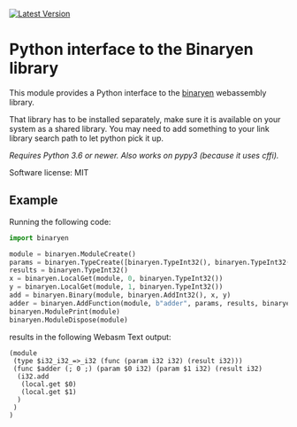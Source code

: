 [![Latest Version](https://img.shields.io/pypi/v/pybinaryen.svg)](https://pypi.python.org/pypi/pybinaryen/)


# Python interface to the Binaryen library

This module provides a Python interface to the
[binaryen](https://github.com/WebAssembly/binaryen) webassembly library.

That library has to be installed separately, make sure it is available on your system as a shared library.
You may need to add something to your link library search path to let python pick it up.

*Requires Python 3.6 or newer.  Also works on pypy3 (because it uses cffi).*

Software license: MIT

## Example

Running the following code:
```python
import binaryen

module = binaryen.ModuleCreate()
params = binaryen.TypeCreate([binaryen.TypeInt32(), binaryen.TypeInt32()], 2)
results = binaryen.TypeInt32()
x = binaryen.LocalGet(module, 0, binaryen.TypeInt32())
y = binaryen.LocalGet(module, 1, binaryen.TypeInt32())
add = binaryen.Binary(module, binaryen.AddInt32(), x, y)
adder = binaryen.AddFunction(module, b"adder", params, results, binaryen.ffi.NULL, 0, add)
binaryen.ModulePrint(module)
binaryen.ModuleDispose(module)
```

results in the following Webasm Text output:
```
(module
 (type $i32_i32_=>_i32 (func (param i32 i32) (result i32)))
 (func $adder (; 0 ;) (param $0 i32) (param $1 i32) (result i32)
  (i32.add
   (local.get $0)
   (local.get $1)
  )
 )
)
```
